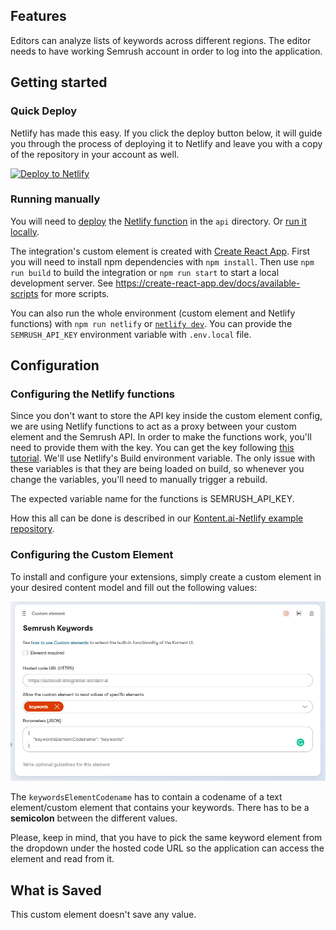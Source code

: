 

## Features
Editors can analyze lists of keywords across different regions. The editor needs to have working Semrush account in order to log into the application.

 
## Getting started

### Quick Deploy

Netlify has made this easy. If you click the deploy button below, it will guide you through the process of deploying it to Netlify and leave you with a copy of the repository in your account as well.

[![Deploy to Netlify](https://www.netlify.com/img/deploy/button.svg)](https://app.netlify.com/start/deploy?repository=https://github.com/kontent-ai/integration-semrush)

### Running manually

You will need to [deploy](https://docs.netlify.com/functions/deploy/?fn-language=ts) the [Netlify function](https://docs.netlify.com/functions/overview/) in the `api` directory.
Or [run it locally](https://docs.netlify.com/functions/build/#test-locally).

The integration's custom element is created with [Create React App](https://create-react-app.dev/). First you will need to install npm dependencies with `npm install`. Then use `npm run build` to build the integration or `npm run start` to start a local development server. See https://create-react-app.dev/docs/available-scripts for more scripts.

You can also run the whole environment (custom element and Netlify functions) with `npm run netlify` or [`netlify dev`](https://cli.netlify.com/netlify-dev/). You can provide the `SEMRUSH_API_KEY` environment variable with `.env.local` file.

## Configuration

### Configuring the Netlify functions

Since you don't want to store the API key inside the custom element config, we are using Netlify functions to act as a proxy between your custom element and the Semrush API.
In order to make the functions work, you'll need to provide them with the key. You can get the key following [this tutorial](https://www.semrush.com/kb/92-api-key).
We'll use Netlify's Build environment variable. The only issue with these variables is that they are being loaded on build, so whenever you change the variables, you'll need to manually trigger a rebuild.

The expected variable name for the functions is SEMRUSH_API_KEY.

How this all can be done is described in our [Kontent.ai-Netlify example repository](https://github.com/kontent-ai/integration-example-netlify).

### Configuring the Custom Element

To install and configure your extensions, simply create a custom element in your desired content model and fill out the following values:

![configuration](docs/configuration.png)

The `keywordsElementCodename` has to contain a codename of a text element/custom element that contains your keywords. There has to be a **semicolon** between the different values.

Please, keep in mind, that you have to pick the same keyword element from the dropdown under the hosted code URL so the application can access the element and read from it.

## What is Saved
This custom element doesn't save any value.

  